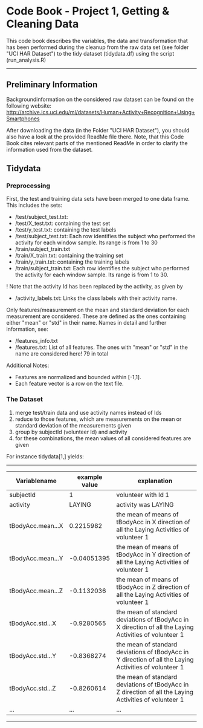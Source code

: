 # Code Book - Project 1, Getting & Cleaning Data

This code book describes the variables, the data and transformation that
has been performed during the cleanup from the raw data set (see folder "UCI HAR Dataset")
to the tidy dataset (tidydata.df) using the script (run_analysis.R)

----

## Preliminary Information
Backgroundinformation on the considered raw dataset can be found on the following
website: http://archive.ics.uci.edu/ml/datasets/Human+Activity+Recognition+Using+Smartphones

After downloading the data (in the Folder "UCI HAR Dataset"), you should also have
a look at the provided ReadMe file there. Note, that this Code Book cites relevant
parts of the mentioned ReadMe in order to clarify the information used from the dataset.

## Tidydata

### Preprocessing
First, the test and training data sets have been merged to one data frame.
This includes the sets:

- /test/subject_test.txt: 
- /test/X_test.txt: containing the test set
- /test/y_test.txt: containing the test labels
- /test/subject_test.txt: Each row identifies the subject who performed the activity for each window sample. Its range is from 1 to 30
- /train/subject_train.txt
- /train/X_train.txt: containing the training set
- /train/y_train.txt: containing the training labels
- /train/subject_train.txt: Each row identifies the subject who performed the activity for each window sample. Its range is from 1 to 30. 

! Note that the activity Id has been replaced by the activity, as given by

- /activity_labels.txt: Links the class labels with their activity name.

Only features/measurement on the mean and standard deviation for each measurement are considered.
These are defined as the ones containing either "mean" or "std" in their name.
Names in detail and further information, see:

- /features_info.txt
- /features.txt: List of all features. The ones with "mean" or "std" in the name are considered here! 79 in total

Additional Notes: 

- Features are normalized and bounded within [-1,1].
- Each feature vector is a row on the text file.

### The Dataset

1. merge test/train data and use activity names instead of Ids
2. reduce to those features, which are measurements on the mean or standard deviation of the measurements given
3. group by subjectId (volunteer Id) and activity
4. for these combinations, the mean values of all considered features are given

For instance tidydata[1,] yields:

______________________________________________________

| Variablename | example value | explanation |
| -------------|--------------|-----------|
|subjectId |  1      |   volunteer with Id 1|
|activity  | LAYING  |   activity was LAYING|
|tBodyAcc.mean...X | 0.2215982 | the mean of means of tBodyAcc in X direction of all the Laying Activities of volunteer 1|
|tBodyAcc.mean...Y | -0.04051395 | the mean of means of tBodyAcc in Y direction of all the Laying Activities of volunteer 1|
|tBodyAcc.mean...Z | -0.1132036 | the mean of means of tBodyAcc in Z direction of all the Laying Activities of volunteer 1|
|tBodyAcc.std...X  | -0.9280565 | the mean of standard deviations of tBodyAcc in X direction of all the Laying Activities of volunteer 1|
|tBodyAcc.std...Y  | -0.8368274 | the mean of standard deviations of tBodyAcc in Y direction of all the Laying Activities of volunteer 1|
|tBodyAcc.std...Z  | -0.8260614 | the mean of standard deviations of tBodyAcc in Z direction of all the Laying Activities of volunteer 1|
| ... | ... | ...|

______________________________________________________
